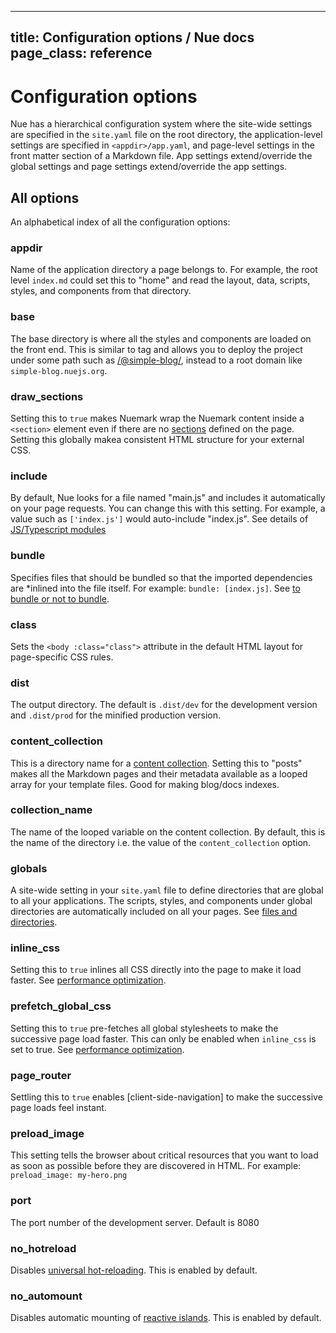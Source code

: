 
---
title: Configuration options / Nue docs
page_class: reference
---

# Configuration options
Nue has a hierarchical configuration system where the site-wide settings are specified in the `site.yaml` file on the root directory, the application-level settings are specified in `<appdir>/app.yaml`, and page-level settings in the front matter section of a Markdown file. App settings extend/override the global settings and page settings extend/override the app settings.


## All options
An alphabetical index of all the configuration options:

### appdir
Name of the application directory a page belongs to. For example, the root level `index.md` could set this to "home" and read the layout, data, scripts, styles, and components from that directory.

### base
The base directory is where all the styles and components are loaded on the front end. This is similar to [<base>](//developer.mozilla.org/en-US/docs/Web/HTML/Element/base) tag and allows you to deploy the project under some path such as [/@simple-blog/](/@simple-blog/), instead to a root domain like `simple-blog.nuejs.org`.


### draw_sections
Setting this to `true` makes Nuemark wrap the Nuemark content inside a `<section>` element even if there are no [sections](../concepts/nuemark.html#sections) defined on the page. Setting this globally makea consistent HTML structure for your external CSS.

### include
By default, Nue looks for a file named "main.js" and includes it automatically on your page requests. You can change this with this setting. For example, a value such as `['index.js']` would auto-include "index.js". See details of [JS/Typescript modules](../concepts/js-modules.html)

### bundle
Specifies files that should be bundled so that the imported dependencies are *inlined into the file itself. For example: `bundle: [index.js]`. See [to bundle or not to bundle](../concepts/js-modules.html#unbundled).


### class
Sets the `<body :class="class">` attribute in the default HTML layout for page-specific CSS rules.

### dist
The output directory. The default is `.dist/dev` for the development version and `.dist/prod` for the minified production version.

### content_collection
This is a directory name for a [content collection](../concepts/content-collections.html). Setting this to "posts" makes all the Markdown pages and their metadata available as a looped array for your template files. Good for making blog/docs indexes.

### collection_name
The name of the looped variable on the content collection. By default, this is the name of the directory i.e. the value of the `content_collection` option.

### globals
A site-wide setting in your `site.yaml` file to define directories that are global to all your applications. The scripts, styles, and components under global directories are automatically included on all your pages. See [files and directories](files-and-directories).

### inline_css
Setting this to `true` inlines all CSS directly into the page to make it load faster. See [performance optimization](../concepts/performance-optimization.html).

### prefetch_global_css
Setting this to `true` pre-fetches all global stylesheets to make the successive page load faster. This can only be enabled when `inline_css` is set to true. See [performance optimization](../concepts/performance-optimization.html).

### page_router
Settling this to `true` enables [client-side-navigation] to make the successive page loads feel instant.

### preload_image
This setting tells the browser about critical resources that you want to load as soon as possible before they are discovered in HTML. For example: `preload_image: my-hero.png`

### port
The port number of the development server. Default is 8080

### no_hotreload
Disables [universal hot-reloading](../concepts/universal-hot-reloading.html). This is enabled by default.

### no_automount
Disables automatic mounting of [reactive islands](../concepts/reactive-islands.html). This is enabled by default.



